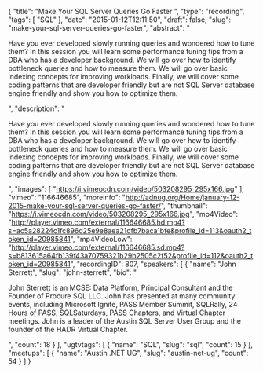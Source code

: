 {
  "title": "Make Your SQL Server Queries Go Faster ",
  "type": "recording",
  "tags": [
    "SQL"
  ],
  "date": "2015-01-12T12:11:50",
  "draft": false,
  "slug": "make-your-sql-server-queries-go-faster",
  "abstract": "<p>Have you ever developed slowly running queries and wondered how to tune them? In this session you will learn some performance tuning tips from a DBA who has a developer background. We will go over how to identify bottleneck queries and how to measure them. We will go over basic indexing concepts for improving workloads. Finally, we will cover some coding patterns that are developer friendly but are not SQL Server database engine friendly and show you how to optimize them.</p>",
  "description": "<p>Have you ever developed slowly running queries and wondered how to tune them? In this session you will learn some performance tuning tips from a DBA who has a developer background. We will go over how to identify bottleneck queries and how to measure them. We will go over basic indexing concepts for improving workloads. Finally, we will cover some coding patterns that are developer friendly but are not SQL Server database engine friendly and show you how to optimize them.</p>",
  "images": [
    "https://i.vimeocdn.com/video/503208295_295x166.jpg"
  ],
  "vimeo": "116646685",
  "moreinfo": "http://adnug.org/Home/january-12-2015-make-your-sql-server-queries-go-faster/",
  "thumbnail": "https://i.vimeocdn.com/video/503208295_295x166.jpg",
  "mp4Video": "http://player.vimeo.com/external/116646685.hd.mp4?s=ac5a28224c1fc896d25e9e8aea21dfb7baca1bfe&profile_id=113&oauth2_token_id=20985841",
  "mp4VideoLow": "http://player.vimeo.com/external/116646685.sd.mp4?s=b813615a64fb139f43a70759321b29b2505c2f52&profile_id=112&oauth2_token_id=20985841",
  "recordingID": 807,
  "speakers": [
    {
      "name": "John Sterrett",
      "slug": "john-sterrett",
      "bio": "<p>John Sterrett is an MCSE: Data Platform, Principal Consultant and the Founder of Procure SQL LLC.  John has presented at many community events, including Microsoft Ignite, PASS Member Summit, SQLRally, 24 Hours of PASS, SQLSaturdays, PASS Chapters, and Virtual Chapter meetings. John is a leader of the Austin SQL Server User Group and the founder of the HADR Virtual Chapter.</p>",
      "count": 18
    }
  ],
  "ugtvtags": [
    {
      "name": "SQL",
      "slug": "sql",
      "count": 15
    }
  ],
  "meetups": [
    {
      "name": "Austin .NET UG",
      "slug": "austin-net-ug",
      "count": 54
    }
  ]
}